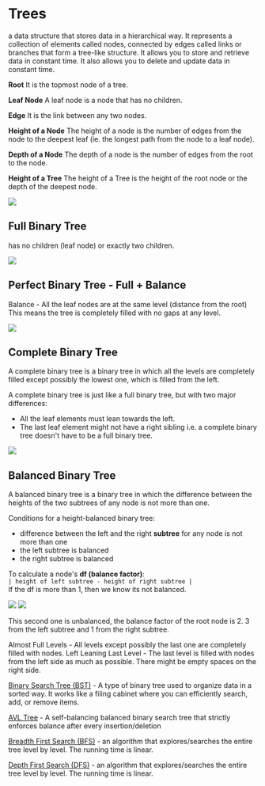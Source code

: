 # Trees

a data structure that stores data in a hierarchical way. It represents a collection of elements called nodes, connected by edges called links or branches that form a tree-like structure. It allows you to store and retrieve data in constant time. It also allows you to delete and update data in constant time.

__Root__
It is the topmost node of a tree.

__Leaf Node__ 
A leaf node is a node that has no children.

__Edge__
It is the link between any two nodes.

__Height of a Node__
The height of a node is the number of edges from the node to the deepest leaf (ie. the longest path from the node to a leaf node).

__Depth of a Node__
The depth of a node is the number of edges from the root to the node.

__Height of a Tree__
The height of a Tree is the height of the root node or the depth of the deepest node.

![](https://cdn.programiz.com/sites/tutorial2program/files/nodes-edges_0.png)


## Full Binary Tree

has no children (leaf node) or exactly two children. 

![](https://cdn.programiz.com/sites/tutorial2program/files/full-binary-tree_0.png)

## Perfect Binary Tree - Full + Balance 
Balance - All the leaf nodes are at the same level (distance from the root) This means the tree is completely filled with no gaps at any level. 

![](https://www.programiz.com/sites/tutorial2program/files/perfect-binary-tree_0.png)

## Complete Binary Tree 

A complete binary tree is a binary tree in which all the levels are completely filled except possibly the lowest one, which is filled from the left.

A complete binary tree is just like a full binary tree, but with two major differences:
- All the leaf elements must lean towards the left.
- The last leaf element might not have a right sibling i.e. a complete binary tree doesn't have to be a full binary tree.

![](https://cdn.programiz.com/sites/tutorial2program/files/complete-binary-tree_0.png)

## Balanced Binary Tree

A balanced binary tree is a binary tree in which the difference between the heights of the two subtrees of any node is not more than one.

Conditions for a height-balanced binary tree:
- difference between the left and the right __subtree__ for any node is not more than one
- the left subtree is balanced
- the right subtree is balanced

To calculate a node's __df (balance factor)__:  
`| height of left subtree - height of right subtree |`  
If the df is more than 1, then we know its not balanced.

![](https://cdn.programiz.com/sites/tutorial2program/files/balanced-binary-tree.png)
![](https://cdn.programiz.com/sites/tutorial2program/files/unbalanced-binary-tree.png)

This second one is unbalanced, the balance factor of the root node is 2. 3 from the left subtree and 1 from the right subtree.


Almost Full Levels - All levels except possibly the last one are completely filled with nodes.
Left Leaning Last Level - The last level is filled with nodes from the left side as much as possible. There might be empty spaces on the right side. 

[Binary Search Tree (BST)](<Binary Search Tree.md>) - A type of binary tree used to organize data in a sorted way. It works like a filing cabinet where you can efficiently search, add, or remove items.

[AVL Tree](<AVL Tree.md>) - A self-balancing balanced binary search tree that strictly enforces balance after every insertion/deletion

[Breadth First Search (BFS)](<Breadth First Search.md>) - an algorithm that explores/searches the entire tree level by level. The running time is linear.

[Depth First Search (DFS)](<Depth First Search.md>) - an algorithm that explores/searches the entire tree level by level. The running time is linear.